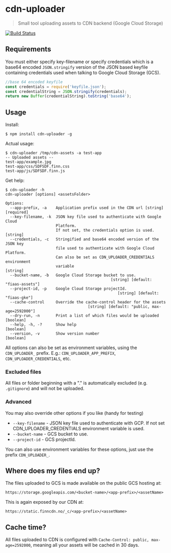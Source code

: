 # cdn-uploader
> Small tool uploading assets to CDN backend (Google Cloud Storage)

[![Build Status](https://travis-ci.org/finn-no/cdn-uploader.svg?branch=master)](https://travis-ci.org/finn-no/cdn-uploader)

## Requirements
You must either specify key-filename or specify credentials which is a
base64 encoded `JSON.stringify` version of the JSON based keyfile containing credentials 
used when talking to Google Cloud Storage (GCS).

```javascript
//base 64 encoded keyfile
const credentials = require('keyfile.json');
const credentialString = JSON.stringify(credentials);
return new Buffer(credentialString).toString('base64');
```

## Usage

Install:
```sh-session
$ npm install cdn-uploader -g
```

Actual usage:
```sh-session
$ cdn-uploader /tmp/cdn-assets -a test-app
-- Uploaded assets --
test-app/example.jpg
test-app/css/SDFSDF.finn.css
test-app/js/SDFSDF.finn.js
```

Get help:
```sh-session
$ cdn-uploader -h
cdn-uploader [options] <assetsFolder>

Options:
  --app-prefix, -a    Application prefix used in the CDN url [string] [required]
  --key-filename, -k  JSON key file used to authenticate with Google Cloud
                      Platform.
                      If not set, the credentials option is used.       [string]
  --credentials, -c   Stringified and base64 encoded version of the JSON key
                      file used to authenticate with Google Cloud Platform.
                      Can also be set as CDN_UPLOADER_CREDENTIALS environment
                      variable                                          [string]
  --bucket-name, -b   Google Cloud Storage bucket to use.
                                              [string] [default: "fiaas-assets"]
  --project-id, -p    Google Cloud Storage projectId.
                                                 [string] [default: "fiaas-gke"]
  --cache-control     Override the cache-control header for the assets
                                    [string] [default: "public, max-age=2592000"]
  --dry-run, -n       Print a list of which files would be uploaded    [boolean]
  --help, -h, -?      Show help                                        [boolean]
  --version, -v       Show version number                              [boolean]
```

All options can also be set as environment variables, using the `CDN_UPLOADER_` prefix. 
E.g.: `CDN_UPLOADER_APP_PREFIX`, `CDN_UPLOADER_CREDENTIALS`, etc.

### Excluded files
All files or folder beginning with a "." is automatically excluded (e.g. `.gitignore`) and will not be uploaded.

### Advanced
You may also override other options if you like (handy for testing)

- `--key-filename` - JSON key file used to authenticate with GCP. If not set CDN_UPLOADER_CREDENTIALS environment variable is used.
- `--bucket-name` - GCS bucket to use.
- `--project-id` - GCS projectId.

You can also use environment variables for these options, just use the prefix `CDN_UPLOADER_`.

## Where does my files end up?
The files uploaded to GCS is made available on the public GCS hosting at:

`https://storage.googleapis.com/<bucket-name>/<app-prefix>/<assetName>`

This is again exposed by our CDN at:

`https://static.finncdn.no/_c/<app-prefix>/<assetName>`


## Cache time?
All files uploaded to CDN is configured with `Cache-Control: public, max-age=2592000`,
meaning all your assets will be cached in 30 days.
